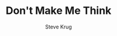 ---
title: Don't Make Me Think
layout: default
author: Steve Krug
rating: A-Tier
year: 2000
short: A classic. There are new editions, but the user-centric design became the norm.
---